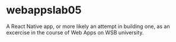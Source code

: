 # webappslab05
A React Native app, or more likely an attempt in building one, as an excercise in the course of Web Apps on WSB university.
